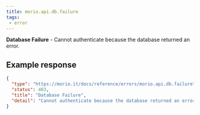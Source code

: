 ```yaml
---
title: morio.api.db.failure
tags:
 - error
---
```



<!-- MORIO_AUTO_GENERATED_CONTENT_STARTS - Manual changes made below will be overwritten -->
__Database Failure__ - Cannot authenticate because the database returned an error.
<!-- MORIO_AUTO_GENERATED_CONTENT_ENDS - Manual changes made above will be overwritten -->


<!-- MORIO_AUTO_GENERATED_CONTENT_STARTS - Manual changes made below will be overwritten -->
## Example response

```json
{
  "type": "https://morio.it/docs/reference/errors/morio.api.db.failure",
  "status": 403,
  "title": "Database Failure",
  "detail": "Cannot authenticate because the database returned an error."
}
```
<!-- MORIO_AUTO_GENERATED_CONTENT_ENDS - Manual changes made above will be overwritten -->
